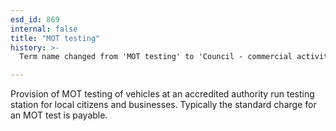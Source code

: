 ```yaml
---
esd_id: 869
internal: false
title: "MOT testing"
history: >-
  Term name changed from 'MOT testing' to 'Council - commercial activities - MOT testing' in version 3.00. name changed to MOT testing' in version 4.00.

---
```


Provision of MOT testing of vehicles at an accredited authority run testing station for local citizens and businesses.  Typically the standard charge for an MOT test is payable.

